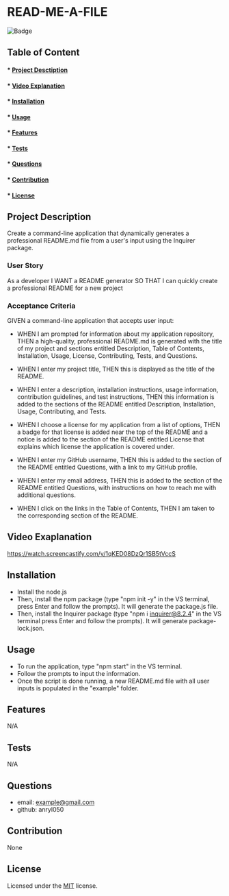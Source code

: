 

# READ-ME-A-FILE

![Badge](https://img.shields.io/badge/license-MIT-green?style=plastic&logo=appveyor)

## Table of Content
#### * [Project Desctiption](#description)
#### * [Video Explanation](#video)
#### * [Installation](#installation)
#### * [Usage](#usage)
#### * [Features](#features)
#### * [Tests](#tests)
#### * [Questions](#questions)
#### * [Contribution](#contribution)
#### * [License](#license)

## Project Description
Create a command-line application that dynamically generates a professional README.md file from a user's input using the Inquirer package. 

### User Story
As a developer
I WANT a README generator
SO THAT I can quickly create a professional README for a new project

### Acceptance Criteria
GIVEN a command-line application that accepts user input:

- WHEN I am prompted for information about my application repository, THEN a high-quality, professional README.md is generated with the title of my project and sections entitled Description, Table of Contents, Installation, Usage, License, Contributing, Tests, and Questions. 

- WHEN I enter my project title, THEN this is displayed as the title of the README.

- WHEN I enter a description, installation instructions, usage information, contribution guidelines, and test instructions, THEN this information is added to the sections of the README entitled Description, Installation, Usage, Contributing, and Tests.

- WHEN I choose a license for my application from a list of options, THEN a badge for that license is added near the top of the README and a notice is added to the section of the README entitled License that explains which license the application is covered under.

- WHEN I enter my GitHub username, THEN this is added to the section of the README entitled Questions, with a link to my GitHub profile.

- WHEN I enter my email address, THEN this is added to the section of the README entitled Questions, with instructions on how to reach me with additional questions.

- WHEN I click on the links in the Table of Contents, THEN I am taken to the corresponding section of the README.

## Video Exaplanation
https://watch.screencastify.com/v/1qKED08DzQr1SB5tVccS

## Installation
- Install the node.js 
- Then, install the npm package (type "npm init -y" in the VS terminal, press Enter and follow the prompts). It will generate the package.js file. 
- Then, install the Inquirer package (type "npm i inquirer@8.2.4" in the VS terminal press Enter and follow the prompts). It will generate package-lock.json.

## Usage
- To run the application, type "npm start" in the VS terminal. 
- Follow the prompts to input the information.
- Once the script is done running, a new README.md file with all user inputs is populated in the "example" folder. 

## Features
N/A

## Tests
N/A

## Questions
- email: example@gmail.com
- github: anryl050

## Contribution
None

## License
Licensed under the [MIT](https://choosealicense.com/licenses/mit/) license.

  
